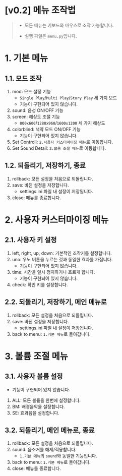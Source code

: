[v0.2] 메뉴 조작법
======================
> - 모든 메뉴는 키보드와 마우스로 조작 가능합니다.
> 
> - 실행 파일은 ```menu.py```입니다.

# 1. 기본 메뉴
## 1.1. 모드 조작
1. mod: 모드 설정 기능
    - ```Single Play```/```Multi Play```/```Story Play``` 세 가지 모드
    - 기능이 구현되어 있지 않습니다.
2. sound: 음성 ON/OFF 기능
3. screen: 해상도 조절 기능
   - ```800x600```/```1280x960```/```1600x1200``` 세 가지 해상도
4. colorblind: 색약 모드 ON/OFF 기능
    - 기능이 구현되어 있지 않습니다.
5. Set Controll: ```2.사용자 커스터마이징 메뉴```로 이동합니다.
6. Set Sound Detail: ```3.볼륨 조절 메뉴```로 이동합니다.

## 1.2. 되돌리기, 저장하기, 종료
1. rollback: 모든 설정을 처음으로 되돌립니다.
2. save: 바뀐 설정을 저장합니다.
    - settings.ini 파일 내 설정이 저장됩니다.
3. close: 메뉴를 종료합니다.

# 2. 사용자 커스터마이징 메뉴
## 2.1. 사용자 키 설정
1. left, right, up, down: 기본적인 조작키를 설정합니다.
2. uno: 우노 버튼을 누르는 것과 동일한 효과를 가집니다.
   - 기능이 구현되어 있지 않습니다.
3. time: 시간을 일시 정지하거나 흐르게 합니다.
   - 기능이 구현되어 있지 않습니다.
4. check: 확인 키를 설정합니다.

## 2.2. 되돌리기, 저장하기, 메인 메뉴로
1. rollback: 모든 설정을 처음으로 되돌립니다.
2. save: 바뀐 설정을 저장합니다.
    - settings.ini 파일 내 설정이 저장됩니다.
3. back to menu: ```1.기본 메뉴```로 돌아갑니다.

# 3. 볼륨 조절 메뉴
## 3.1. 사용자 볼륨 설정
   - 기능이 구현되어 있지 않습니다.
1. ALL: 모든 볼륨을 한번에 설정합니다.
2. BM: 배경음악을 설정합니다.
3. SE: 효과음을 설정합니다.

## 3.2. 되돌리기, 메인 메뉴로, 종료
1. rollback: 모든 설정을 처음으로 되돌립니다.
2. sound: 음소거를 해제/적용합니다.
   - ```1.기본 메뉴```의 ```sound```와 동일한 기능입니다.
3. back to menu: ```1.기본 메뉴```로 돌아갑니다.
4. close: 메뉴를 종료합니다.